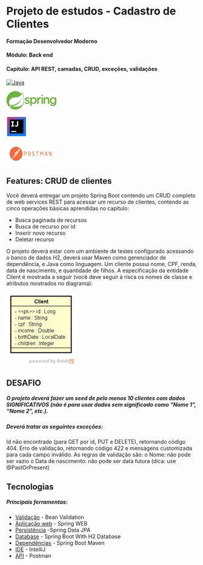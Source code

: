 # Projeto de estudos - Cadastro de Clientes

#### Formação Desenvolvedor Moderno 
#### Módulo: Back end 
#### Capítulo: API REST, camadas, CRUD, exceções, validações


 [![Java](https://jdk.java.net/images/oracle.png)](https://www.oracle.com/java/technologies/javase/jdk17-archive-downloads.html) 

 [![Spring](src/main/java/com/eblj/cliente/assets/spring.png)](https://spring.io/projects/spring-boot)

 [![Intellij](src/main/java/com/eblj/cliente/assets/intellij.png)](https://www.jetbrains.com/pt-br/idea//)

 [![Postman](src/main/java/com/eblj/cliente/assets/postman.png)](https://www.postman.com/)


## Features: CRUD de clientes
Você deverá entregar um projeto Spring Boot contendo um CRUD completo de web services REST para acessar um recurso de clientes, contendo as cinco operações básicas aprendidas no capítulo:
- Busca paginada de recursos
- Busca de recurso por id
- Inserir novo recurso
- Deletar recurso 

O projeto deverá estar com um ambiente de testes configurado acessando o banco de dados H2, deverá usar Maven como gerenciador de dependência, e Java como linguagem.
Um cliente possui nome, CPF, renda, data de nascimento, e quantidade de filhos. A especificação da entidade Client é mostrada a seguir (você deve seguir à risca os nomes de classe e atributos mostrados no diagrama): 

![img.png](img.png)

## DESAFIO
##### O projeto deverá fazer um seed de pelo menos 10 clientes com dados SIGNIFICATIVOS (não é para usar dados sem significado como “Nome 1”, “Nome 2”, etc.). 
##### Deverá tratar as seguintes exceções: 
   Id não encontrado (para GET por id, PUT e DELETE), retornando código 404. 
   Erro de validação, retornando código 422 e mensagens customizada para cada campo inválido. As regras de validação são: 
     o Nome: não pode ser vazio 
     o Data de nascimento: não pode ser data futura (dica: use @PastOrPresent) 
  
## Tecnologias
##### Principais ferramentas:

- [Validação] - Bean Validation
- [Aplicação web] - Spring WEB
- [Persistência] -Spring Data JPA
- [Database] - Spring Boot With H2 Database
- [Dependências] - Spring Boot Maven 
- [IDE] - IntelliJ
- [API] - Postman

```

```

[//]: # (These are reference links used in the body of this note and get stripped out when the markdown processor does its job. There is no need to format nicely because it shouldn't be seen. Thanks SO - http://stackoverflow.com/questions/4823468/store-comments-in-markdown-syntax)

   [Validação]: <https://jakarta.ee/specifications/bean-validation/3.0/apidocs/>
   [Aplicação web]: <https://docs.spring.io/spring-boot/docs/current/reference/html/web.html#web.servlet>
   [Persistência]: <https://spring.io/projects/spring-data-jpa>
   [Database]: <https://www.baeldung.com/spring-boot-h2-database/>
   [Dependências]: <https://docs.spring.io/spring-boot/docs/current/maven-plugin/reference/htmlsingle/>
   [IDE]: <https://www.jetbrains.com/pt-br/idea//>
   [API]: <https://www.postman.com/>
